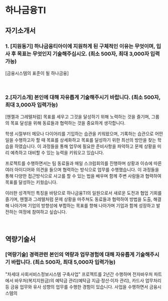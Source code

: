 # 하나금융TI



## 자기소개서

### 1. [지원동기] 하나금융티아이에 지원하게 된 구체적인 이유는 무엇이며, 입사 후 목표는 무엇인지 기술해주십시오. (최소 500자, 최대 3,000자 입력가능)

[금융시스템의 표준이 될 하나금융]




<br/>

### 2.[자기소개] 본인에 대해 자유롭게 기술해주시기 바랍니다. (최소 500자, 최대 3,000자 입력가능)

[헨젤과 그레텔처럼]
목표를 세우고 그것을 달성하기 위해 노력하는 것을 즐기며, 그룹의 목표 달성을 위해 동료들과 협력하는 것을 중요하게 생각합니다.

학생 시절부터 메모나 다이어리를 기입하는 습관을 키워왔으며, 기록하는 습관으로 어떤 일을 수행하고자 할 때 목표를 상세화하고 목표를 달성하기 위한 최선의 방안을 찾는 학습을 하였습니다. 이 과정들을 통해 업무에 필요한 준비사항을 파악하고 문제 상황을 미리 예측하고 대비할 수 있는 능력을 키워오고 있습니다.

프로젝트를 수행하면서는 팀 동료들과 매일 스크럼회의를 진행하며 상황과 이슈에 따른 여러 아이디어와 의견을 들으며 협력하는 방식으로 업무를 수행했습니다. 이 과정들을 통해 다양한 접근방식으로 사고를 할 수 있는 법을 배우며 함께 주변 사람들과 협력하여 목표를 달성하는  키웠습니다.

이러한 성격적인 특징을 바탕으로 하나금융TI의 일원으로서 새로운 도전과 협업 기회를 즐기며, 헨젤과 그레텔처럼 문제 상황을 마주쳐도 동료들과 협력하여 방법을 도출, 해결해 나아가며 기업의 방향성에 부합하는 목표를 향해 나아가며 기업과 함께 성장하고 발전하는 여정에 참여하고 싶습니다.


<br/>

## 역량기술서

### [역량기술] 경력관련 본인의 역량과 업무경험에 대해 자유롭게 기술해주시기 바랍니다. (최소 500자, 최대 5,000자 입력가능)

"차세대 사회서비스정보시스템 구축사업" 프로젝트를 2년간 수행하며 전자바우처 파트에서 바우처(복지지원금)의 예탁금 관리(예탁금 지급·정산·이자 관리), 카드사 업무처리  등 금융 업무와 유사 성향의 업무를 수행한 경험이 있습니다. 사업을 수행하면서 금융시스템의 





















